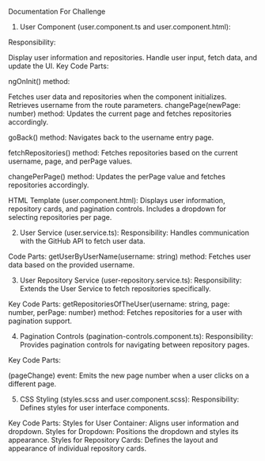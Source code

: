 Documentation For Challenge


1. User Component (user.component.ts and user.component.html):

Responsibility:

Display user information and repositories.
Handle user input, fetch data, and update the UI.
Key Code Parts:

ngOnInit() method:

Fetches user data and repositories when the component initializes.
Retrieves username from the route parameters.
changePage(newPage: number) method:
Updates the current page and fetches repositories accordingly.

goBack() method:
Navigates back to the username entry page.

fetchRepositories() method:
Fetches repositories based on the current username, page, and perPage values.

changePerPage() method:
Updates the perPage value and fetches repositories accordingly.

HTML Template (user.component.html):
Displays user information, repository cards, and pagination controls.
Includes a dropdown for selecting repositories per page.

2. User Service (user.service.ts):
Responsibility:
Handles communication with the GitHub API to fetch user data.

Code Parts:
getUserByUserName(username: string) method:
Fetches user data based on the provided username.

3. User Repository Service (user-repository.service.ts):
Responsibility:
Extends the User Service to fetch repositories specifically.

Key Code Parts:
getRepositoriesOfTheUser(username: string, page: number, perPage: number) method:
Fetches repositories for a user with pagination support.

4. Pagination Controls (pagination-controls.component.ts):
Responsibility:
Provides pagination controls for navigating between repository pages.

Key Code Parts:

(pageChange) event:
Emits the new page number when a user clicks on a different page.

5. CSS Styling (styles.scss and user.component.scss):
Responsibility:
Defines styles for user interface components.

Key Code Parts:
Styles for User Container:
Aligns user information and dropdown.
Styles for Dropdown:
Positions the dropdown and styles its appearance.
Styles for Repository Cards:
Defines the layout and appearance of individual repository cards.
